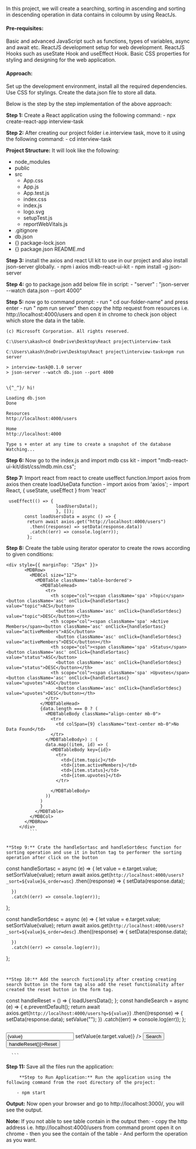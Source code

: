 In this project, we will create a searching, sorting in ascending and sorting in descending operation in data contains in coloumn by using ReactJs.


#### Pre-requisites:

Basic and advanced JavaScript such as functions, types of variables, async and await etc.
ReactJS development setup for web development.
ReactJS Hooks such as useState Hook and useEffect Hook.
Basic CSS properties for styling and designing for the web application.


#### Approach:

Set up the development environment, install all the required dependencies.
Use CSS for stylings.
Create the data.json file to store all data.

Below is the step by the step implementation of the above approach:

**Step 1:** Create a React application using the following command:
        - npx create-react-app interview-task

**Step 2:** After creating our project folder i.e.interview task, move to it using the following command:
        - cd interview-task

**Project Structure:** It will look like the following:

- node_modules
- public
- src
  - App.css
  - App.js
  - App.test.js
  - index.css
  - index.js
  - logo.svg
  - setupTest.js
  - reportWebVitals.js
- .gitignore
- db.json
- {} package-lock.json
- {} package.json
    README.md


**Step 3:** install the axios and react UI kit to use in our project and also install json-server globally.
        - npm i axios mdb-react-ui-kit
        - npm install -g json-server
         

**Step 4:** go to package.json add below file in script:
              - "server" : "json-server --watch data.json --port 4000"
     
**Step 5:** now go to command prompt:
           - run " cd  our-folder-name" and press enter
           - run " npm run server"
  then copy the http request from resources i.e. http://localhost:4000/users and open it in chrome to check json object which store the data in the table.
           
   ```        Microsoft Windows [Version 10.0.19044.1766]
(c) Microsoft Corporation. All rights reserved.

C:\Users\akash>cd OneDrive\Desktop\React project\interview-task

C:\Users\akash\OneDrive\Desktop\React project\interview-task>npm run server

> interview-task@0.1.0 server
> json-server --watch db.json --port 4000


  \{^_^}/ hi!

  Loading db.json
  Done

  Resources
  http://localhost:4000/users

  Home
  http://localhost:4000

  Type s + enter at any time to create a snapshot of the database
  Watching...
```


**Step 6:** Now go to the index.js and import mdb css kit
        - import "mdb-react-ui-kit/dist/css/mdb.min.css";
   
    
**Step 7:** Import react from react to create useffect function.Import axios from axios then create loadUseData function
        - import axios from 'axios';
        - import React, { useState, useEffect } from 'react'
        
 ```
  useEffect(() => {
                    loadUsersData();
                    }, []);
        const loadUsersData = async () => {
         return await axios.get("http://localhost:4000/users")
          .then((response) => setData(response.data))
          .catch((err) => console.log(err));
         };
  ```
  
  
 **Step 8:** Create the table using iterator operator to create the rows according to given conditions:
 
 ```
 <div style={{ marginTop: "25px" }}>
        <MDBRow>
          <MDBCol size="12">
            <MDBTable className='table-bordered'>
              <MDBTableHead>
                <tr>
                  <th scope="col"><span className='spa' >Topic</span><button className='asc' onClick={handleSortasc} value="topic">ACS</button>
                    <button className='asc' onClick={handleSortdesc} value="topic">DESC</button></th>
                  <th scope="col"><span className='spa' >Active Members</span><button className='asc' onClick={handleSortasc} value="activeMembers">ASC</button>
                    <button className='asc' onClick={handleSortdesc} value="activeMembers">DESC</button></th>
                  <th scope="col"><span className='spa' >Status</span><button className='asc' onClick={handleSortasc} value="status">ASC</button>
                    <button className='asc' onClick={handleSortdesc} value="status">DESC</button></th>
                  <th scope="col"><span className='spa' >Upvotes</span><button className='asc' onClick={handleSortasc} value="upvotes">ASC</button>
                    <button className='asc' onClick={handleSortdesc} value="upvotes">DESC</button></th>
                </tr>
              </MDBTableHead>
              {data.length === 0 ? (
                <MDBTableBody className="align-center mb-0">
                  <tr>
                    <td colSpan={9} className="text-center mb-0">No Data Found</td>
                  </tr>
                </MDBTableBody>) : (
                data.map((item, id) => (
                  <MDBTableBody key={id}>
                    <tr>
                      <td>{item.topic}</td>
                      <td>{item.activeMembers}</td>
                      <td>{item.status}</td>
                      <td>{item.upvotes}</td>
                    </tr>

                  </MDBTableBody>
                ))
              )
              }
            </MDBTable>
          </MDBCol>
        </MDBRow>
      </div>
          ```
    
    
 **Step 9:** Crate the handleSortasc and handleSortdesc function for sorting operation and use it in button tag to performer the sorting operation after click on the button
 
 ```
 const handleSortasc = async (e) => {
    let value = e.target.value;
    setSortValue(value);
    return await axios.get(`http://localhost:4000/users?_sort=${value}&_order=asc`)
      .then((response) => {
        setData(response.data);

      })
      .catch((err) => console.log(err));
  };

  const handleSortdesc = async (e) => {
    let value = e.target.value;
    setSortValue(value);
    return await axios.get(`http://localhost:4000/users?_sort=${value}&_order=desc`)
      .then((response) => {
        setData(response.data);

      })
      .catch((err) => console.log(err));
  };
  
  ```
  
  
  **Step 10:** Add the searcch fuctionality after creating creating search button in the form tag also add the reset functionality after created the reset button in the form tag.
  
  ```
  const handleReset = () => {
    loadUsersData();
  };
  const handleSearch = async (e) => {
    e.preventDefault();
    return await axios.get(`http://localhost:4000/users?q=${value}`)
      .then((response) => {
        setData(response.data);
        setValue("");
      })
      .catch((err) => console.log(err));
  };
  
  ```
  
  ```
  <form style={{ margin: "auto", padding: "15px", maxWidth: "1000px", alignContent: "centre", }}
        className="d-flex input-group w-auto" onSubmit={handleSearch}>
        <input
          type="text"
          className="form-control"
          placeholder="Search"
          value={value}
          onChange={(e) => setValue(e.target.value)}
        />
        <button type="submit" className="search">Search</button>
        <button className="search" onClick={() => handleReset()}>Reset</button>
      </form>
      
      ```
**Step 11:** Save all the files run the application:      
      
         **Step to Run Application:** Run the application using the following command from the root directory of the project:

        - npm start

**Output:** Now open your browser and go to http://localhost:3000/, you will see the output.

**Note:** If you not able to see table contain in the output then:
          - copy the http address i.e. http://localhost:4000/users  from command promt open it on chrome 
          - then you see the contain of the table
          - And perform the operation as you want.


